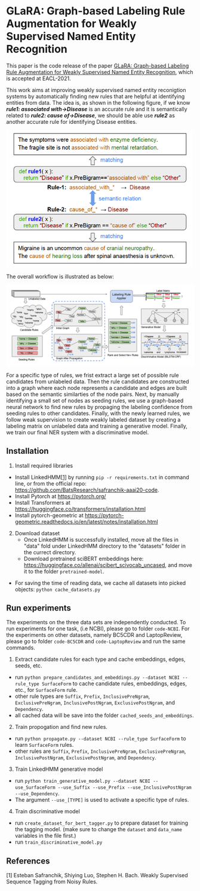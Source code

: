 # GLaRA: Graph-based Labeling Rule Augmentation for Weakly Supervised Named Entity Recognition

This paper is the code release of the paper [GLaRA: Graph-based Labeling Rule Augmentation for Weakly Supervised Named Entity Recognition](https://github.com/zhaoxy92/GLaRA), which is accepted at EACL-2021.

This work aims at improving weakly supervised named entity reconigtion systems by automatically finding new rules that are helpful at identifying entities from data. The idea is, as shown in the following figure, if we know ***rule1: associated with->Disease*** is an accurate rule and it is semantically related to ***rule2: cause of->Disease***, we should be able use ***rule2*** as another accurate rule for identifying Disease entities.


<img align="center" src="./images/rule-example.png" width="500" />


The overall workflow is illustrated as below:

<img align="center" src="./images/glara-architecture.png" width="1000" />

For a specific type of rules, we frist extract a large set of possible rule candidates from unlabeled data. Then the rule candidates are constructed into a graph where each node represents a candidate and edges are built based on the semantic similarties of the node pairs. Next, by manually identifying a small set of nodes as seeding rules, we use a graph-based neural network to find new rules by propaging the labeling confidence from seeding rules to other candidates. Finally, with the newly learned rules, we follow weak supervision to create weakly labeled dataset by creating a labeling matrix on unlabeled data and training a generative model. Finally, we train our final NER system with a discriminative model.


## Installation

1. Install required libraries
  - Install LinkedHMM[[1]](#1) by running `pip -r requirements.txt` in command line, or from the official repo: https://github.com/BatsResearch/safranchik-aaai20-code.
  - Install Pytorch at https://pytorch.org/
  - Install Transformers at https://huggingface.co/transformers/installation.html
  - Install pytorch-geometric at https://pytorch-geometric.readthedocs.io/en/latest/notes/installation.html

2. Download dataset
    - Once LinkedHMM is successfully installed, move all the files in "data" fold under LinkedHMM directory to the "datasets" folder in the currect directory.
    - Download pretrained sciBERT embeddings here: https://huggingface.co/allenai/scibert_scivocab_uncased, and move it to the folder `pretrained-model`.
  - For saving the time of reading data, we cache all datasets into picked objects: `python cache_datasets.py` 

## Run experiments
The experiments on the three data sets are independently conducted. To run experiments for one task, (i.e NCBI), please go to folder `code-NCBI`. For the experiments on other datasets, namely BC5CDR and LaptopReview, please go to folder `code-BC5CDR` and `code-LaptopReview` and run the same commands. 

1. Extract candidate rules for each type and cache embeddings, edges, seeds, etc.
  - run `python prepare_candidates_and_embeddings.py --dataset NCBI --rule_type SurfaceForm` to cache candidate rules, embeddings, edges, etc., for `SurfaceForm` rule.
  - other rule types are `Suffix`, `Prefix`, `InclusivePreNgram`, `ExclusivePreNgram`, `InclusivePostNgram`, `ExclusivePostNgram`, and `Dependency`.
  - all cached data will be save into the folder `cached_seeds_and_embeddings`.

2. Train propogation and find new rules.
  - run `python propagate.py --dataset NCBI --rule_type SurfaceForm` to learn `SurfaceForm` rules. 
  - other rules are `Suffix`, `Prefix`, `InclusivePreNgram`, `ExclusivePreNgram`, `InclusivePostNgram`, `ExclusivePostNgram`, and `Dependency`.
 
3. Train LinkedHMM generative model
  - run `python train_generative_model.py --dataset NCBI --use_SurfaceForm --use_Suffix --use_Prefix --use_InclusivePostNgram --use_Dependency`.
  - The argument `--use_[TYPE]` is used to activate a specific type of rules.
  
4. Train discriminative model
  - run `create_dataset_for_bert_tagger.py` to prepare dataset for training the tagging model. (make sure to change the `dataset` and `data_name` variables in the file first.)
  - run `train_discriminative_model.py`
  
## References

<a id="1">[1]</a> 
Esteban Safranchik, Shiying Luo, Stephen H. Bach.
Weakly Supervised Sequence Tagging from Noisy Rules.
